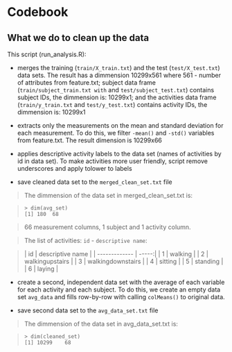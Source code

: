 # Codebook

## What we do to clean up the data

This script (run_analysis.R):

- merges the training (`train/X_train.txt`) and the test (`test/X_test.txt`) data sets. The result has a dimmension 10299x561 where 561 - number of attributes from feature.txt; subject data frame (`train/subject_train.txt with` and `test/subject_test.txt`) contains subject IDs, the dimmension is: 10299x1; and the activities data frame (`train/y_train.txt` and `test/y_test.txt`) contains activity IDs, the dimmension is: 10299x1

- extracts only the measurements on the mean and standard deviation for each measurement. To do this, we filter `-mean()` and `-std()` variables from feature.txt. The result dimension is 10299x66

- applies descriptive activity labels to the data set (names of activities by id in data set). To make activities more user friendly, script remove underscores and apply tolower to labels

- save cleaned data set to the `merged_clean_set.txt` file

> The dimmension of the data set in merged_clean_set.txt is:

> ```
> > dim(avg_set)
> [1] 180  68
> ```

> 66 measurement columns, 1 subject and 1 activity column.

> The list of activities: `id` - `descriptive name`:

> | id |           descriptive name |
| ------------- | -----:|
> | 1 |           walking |
> | 2 |   walkingupstairs |
> | 3 | walkingdownstairs |
> | 4 |           sitting |
> | 5 |          standing |
> | 6 |            laying |
> 

- create a second, independent data set with the average of each variable for each activity and each subject. To do this, we create an empty data set `avg_data` and fills row-by-row with calling `colMeans()` to original data.

- save second data set to the `avg_data_set.txt` file

> The dimmension of the data set in avg_data_set.txt is:

> ```
> > dim(cleaned_set)
> [1] 10299    68
> ``` 
